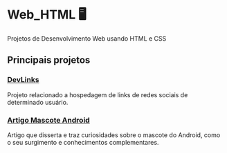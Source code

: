 <h1>Web_HTML  🖥️</h1>
Projetos de Desenvolvimento Web usando HTML e CSS

<h2>Principais projetos</h2>
<h3><a href="https://cafeef.github.io/DEVLINKS/">DevLinks</a></h3>
Projeto relacionado a hospedagem de links de redes sociais de determinado usuário.

<h3><a href="https://cafeef.github.io/MascoteAndroid/">Artigo Mascote Android</a></h3>
Artigo que disserta e traz curiosidades sobre o mascote do Android, como o seu surgimento e conhecimentos complementares.
